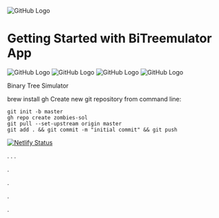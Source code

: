 
![GitHub Logo](client/src/assets/Icons/company.svg)
# Getting Started with BiTreemulator App
![GitHub Logo](client/src/assets/images/binaryTree.png)
![GitHub Logo](client/src/assets/Icons/blacktree.svg)
![GitHub Logo](client/src/assets/Icons/blacktree.svg)
![GitHub Logo](client/src/assets/Icons/blacktree.svg)

Binary Tree Simulator



brew install gh
Create new git repository from command line: 
```
git init -b master
gh repo create zombies-sol
git pull --set-upstream origin master
git add . && git commit -m "initial commit" && git push 
```



[![Netlify Status](https://api.netlify.com/api/v1/badges/3b566b63-7386-4756-b4c5-37e055650f8e/deploy-status)](https://app.netlify.com/sites/bitreemulator/deploys)





.
.
.

























































































































.


















































.
























.
































.


















